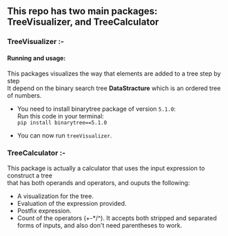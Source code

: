 ## This repo has two main packages: TreeVisualizer, and TreeCalculator

### TreeVisualizer :-

#### Running and usage:
This packages visualizes the way that elements are added to a tree step by step
</br>It depend on the binary search tree **DataStracture** which is an ordered tree of numbers.
- You need to install binarytree package of version `5.1.0`:
</br> Run this code in your terminal:
</br>`pip install binarytree==5.1.0`

- You can now run `treeVisualizer`.

### TreeCalculator :-
This package is actually a calculator that uses the input expression to construct a tree
</br>that has both operands and operators, and ouputs the following:
- A visualization for the tree.
- Evaluation of the expression provided.
- Postfix expression.
- Count of the operators (+-*/^).
It accepts both stripped and separated forms of inputs, and also don't need parentheses to work.

